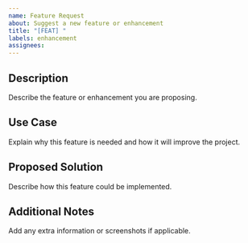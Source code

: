 ```yaml
---
name: Feature Request
about: Suggest a new feature or enhancement
title: "[FEAT] "
labels: enhancement
assignees:
---
```


## Description

Describe the feature or enhancement you are proposing.

## Use Case

Explain why this feature is needed and how it will improve the project.

## Proposed Solution

Describe how this feature could be implemented.

## Additional Notes

Add any extra information or screenshots if applicable.
